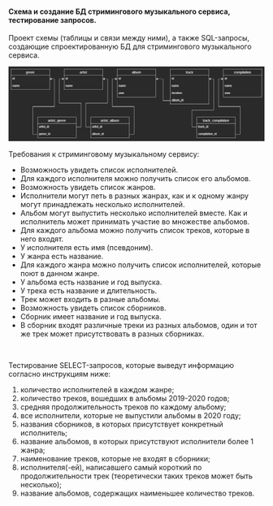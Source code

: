 #### Схема и создание БД стримингового музыкального сервиса, тестирование запросов.

Проект схемы (таблицы и связи между ними), а также SQL-запросы, создающие спроектированную БД для стримингового музыкального сервиса.

![diagram](diagram.png)


Требования к стриминговому музыкальному сервису:
- Возможность увидеть список исполнителей.
- Для каждого исполнителя можно получить список его альбомов.
- Возможность увидеть список жанров.
- Исполнители могут петь в разных жанрах, как и к одному жанру могут принадлежать несколько исполнителей.
- Альбом могут выпустить несколько исполнителей вместе. Как и исполнитель может принимать участие во множестве альбомов.
- Для каждого альбома можно получить список треков, которые в него входят.
- У исполнителя есть имя (псевдоним).
- У жанра есть название.
- Для каждого жанра можно получить список исполнителей, которые поют в данном жанре.
- У альбома есть название и год выпуска.
- У трека есть название и длительность.
- Трек может входить в разные альбомы.
- Возможность увидеть список сборников.
- Сборник имеет название и год выпуска.
- В сборник входят различные треки из разных альбомов, один и тот же трек может присутствовать в разных сборниках.

<br/>

Тестирование SELECT-запросов, которые выведут информацию согласно инструкциям ниже:  

1. количество исполнителей в каждом жанре;
2. количество треков, вошедших в альбомы 2019-2020 годов;
3. средняя продолжительность треков по каждому альбому;
4. все исполнители, которые не выпустили альбомы в 2020 году;
5. названия сборников, в которых присутствует конкретный исполнитель;
6. название альбомов, в которых присутствуют исполнители более 1 жанра;
7. наименование треков, которые не входят в сборники;
8. исполнителя(-ей), написавшего самый короткий по продолжительности трек (теоретически таких треков может быть несколько);
9. название альбомов, содержащих наименьшее количество треков.
    
